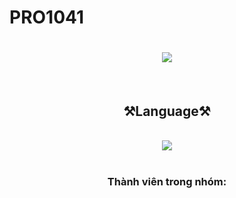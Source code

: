 # PRO1041
<h1 align="center">
    <img src="https://readme-typing-svg.herokuapp.com/?font=Righteous&size=35&center=true&vCenter=true&width=500&height=70&duration=4000&lines=Dự+án+1+🐧;+Quản+lý+cửa+hàng+thời+trang!;" />
</h1>
<br/>
<h2 align="center">⚒️Language⚒️</h2>
<br/>
<div align="center">
    <img src="https://skillicons.dev/icons?i=java" /><br>
</div>
<br/>
<h3 align="center">Thành viên trong nhóm:</h3>
<div align="center>
- Đặng Thành Hùng (Trưởng nhóm)
- Phan Huy Hoàng
- Nguyễn Thị Trà My
- Huỳnh Anh Quân
- Hồ Minh Nhựt
- Nguyễn Anh Tài
</div>

